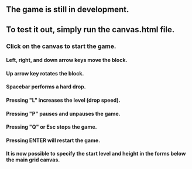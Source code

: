 ## The game is still in development.
## To test it out, simply run the canvas.html file.

### Click on the canvas to start the game.

#### Left, right, and down arrow keys move the block.
#### Up arrow key rotates the block.
#### Spacebar performs a hard drop.
#### Pressing "L" increases the level (drop speed).
#### Pressing "P" pauses and unpauses the game.
#### Pressing "Q" or Esc stops the game.
#### Pressing ENTER will restart the game.

#### It is now possible to specify the start level and height in the forms below the main grid canvas.
